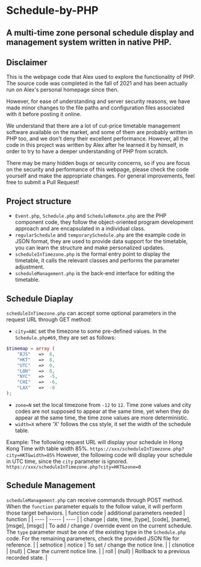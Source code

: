 # Schedule-by-PHP
A multi-time zone personal schedule display and management system written in native PHP.
---
## Disclaimer
This is the webpage code that Alex used to explore the functionality of PHP. The source code was completed in the fall of 2021 and has been actually run on Alex's personal homepage since then.  

However, for ease of understanding and server security reasons, we have made minor changes to the file paths and configuration files associated with it before posting it online.  

We understand that there are a lot of cut-price timetable management software available on the market, and some of them are probably written in PHP too, and we don't deny their excellent performance. However, all the code in this project was written by Alex after he learned it by himself, in order to try to have a deeper understanding of PHP from scratch.   

There may be many hidden bugs or security concerns, so if you are focus on the security and performance of this webpage, please check the code yourself and make the appropriate changes. For general improvements, feel free to submit a Pull Request!

## Project structure
- `Event.php`, `Schedule.php` and `ScheduleRemote.php` are the PHP component code, they follow the object-oriented program development approach and are encapsulated in a individual class.
- `regularSchedule` and `temporarySchedule.php` are the example code in JSON format, they are used to provide data support for the timetable, you can learn the structure and make personalized updates.
- `scheduleInTimezone.php` is the formal entry point to display the timetable, it calls the relevant classes and performs the parameter adjustment.
- `scheduleManagement.php` is the back-end interface for editing the timetable.

## Schedule Diaplay
`scheduleInTimezone.php` can accept some optional parameters in the request URL through GET method:
- `city=ABC` set the timezone to some pre-defined values. In the `Schedule.php#69`, they are set as follows:
```php
$timemap = array (
    "BJS"   =>  8,
    "HKT"   =>  8,
    "UTC"   =>  0,
    "LON"   =>  0,
    "NYC"   =>  -5,
    "CHI"   =>  -6,
    "LAX"   =>  -8
);
```
- `zone=N` set the local timezone from `-12` to `12`. Time zone values and city codes are not supposed to appear at the same time, yet when they do appear at the same time, the time zone values are more deterministic.
- `width=X` where 'X' follows the css style, it set the width of the schedule table.

Example:
The following request URL will display your schedule in Hong Kong Time with table width 85%.
`https://xxx/scheduleInTimezone.php?city=HKT&width=85%`
However, the following code will display your schedule in UTC time, since the `city` parameter is ignored.
`https://xxx/scheduleInTimezone.php?city=HKT&zone=0`

## Schedule Management
`scheduleManagement.php` can receive commands through POST method.  
When the `function` parameter equals to the follow value, it will perform those target behaviors.
| function code | additional parameters needed | function |
| ---- | ----- | ---- |
| change | date, time, [type], [code], [name], [msge], [msgc] | To add / change / override event on the current schedule. The `type` parameter must be one of the existing type in the `Schedule.php` code. For the remaining parameters, check the provided JSON file for reference. |
| setnotice | notice | To set / change the notice line. |
| clsnotice | (null) | Clear the current notice line. |
| roll | (null) | Rollback to a previous recorded state. |



